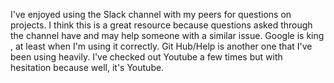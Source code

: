I've enjoyed using the Slack channel with my peers for questions on projects. I think this is a great resource because questions asked through the channel have and may help someone with a similar issue.
Google is king , at least when I'm using it correctly.
Git Hub/Help is another one that I've been using heavily.
I've checked out Youtube a few times but with hesitation because well, it's Youtube.
